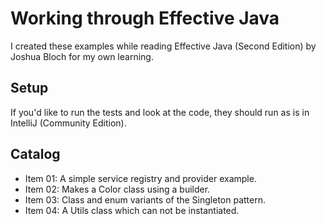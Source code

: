 # Working through Effective Java 

I created these examples while reading Effective Java (Second Edition) by Joshua Bloch for my own learning.

## Setup

If you'd like to run the tests and look at the code, they should run as is in IntelliJ (Community Edition).

## Catalog

- Item 01: A simple service registry and provider example.
- Item 02: Makes a Color class using a builder.
- Item 03: Class and enum variants of the Singleton pattern.
- Item 04: A Utils class which can not be instantiated.
